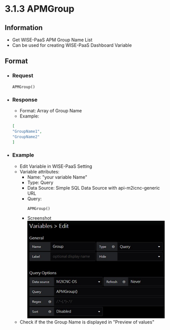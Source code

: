 # 3.1.3 APMGroup

## Information

* Get WISE-PaaS APM Group Name List
* Can be used for creating WISE-PaaS Dashboard Variable

## Format

* ### Request

  ```
  APMGroup()
  ```

* ### Response 
  * Format: Array of Group Name
  * Example:
  ```  json
  [
  "GroupName1", 
  "GroupName2"
  ]
  ```

* ### Example

  * Edit Variable in WISE-PaaS Setting     
  * Variable attributes:   
    * Name: "your variable Name"   
    * Type: Query   
    * Data Source: Simple SQL Data Source with api-m2icnc-generic URL   
    * Query:  
      ```
      APMGroup()
      ```
    * Screenshot   
      ![](/images/3.1.3-APMGroup-setting.jpg)
  * Check if the the Group Name is displayed in "Preview of values"
